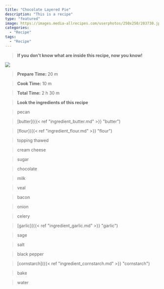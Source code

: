 ```yaml
---
title: "Chocolate Layered Pie"
description: "This is a recipe"
type: "featured"
image: https://images.media-allrecipes.com/userphotos/250x250/203730.jpg
categories: 
  - "Recipe"
tags: 
  - "Recipe"
---
```



>**If you don't know what are inside this recipe, now you know!**

![](../images/Recipes-Banner.jpg)
> **Prepare Time:** 20 m


> **Cook Time:** 10 m


> **Total Time:** 2 h 30 m

> **Look the ingredients of this recipe**

> pecan

> [butter]({{< ref "ingredient_butter.md" >}} "butter")

> [flour]({{< ref "ingredient_flour.md" >}} "flour")

> topping thawed

> cream cheese

> sugar

> chocolate

> milk

> veal

> bacon

> onion

> celery

> [garlic]({{< ref "ingredient_garlic.md" >}} "garlic")

> sage

> salt

> black pepper

> [cornstarch]({{< ref "ingredient_cornstarch.md" >}} "cornstarch")

> bake

> water

